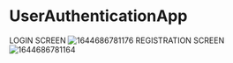 # UserAuthenticationApp
LOGIN SCREEN
![1644686781176](https://user-images.githubusercontent.com/78527441/153721577-e00fa20e-88f8-43a5-b9be-9c614267534c.jpg)
REGISTRATION SCREEN
![1644686781164](https://user-images.githubusercontent.com/78527441/153721619-478c7780-12c0-4ee8-94a3-e11b4a3f2871.jpg)
